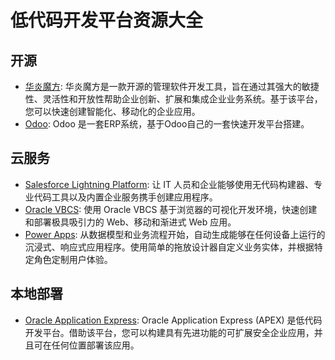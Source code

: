 # 低代码开发平台资源大全

## 开源

- [华炎魔方](https://www.steedos.com/platform/): 华炎魔方是一款开源的管理软件开发工具，旨在通过其强大的敏捷性、灵活性和开放性帮助企业创新、扩展和集成企业业务系统。基于该平台，您可以快速创建智能化、移动化的企业应用。
- [Odoo](https://github.com/odoo/odoo): Odoo 是一套ERP系统，基于Odoo自己的一套快速开发平台搭建。

## 云服务

- [Salesforce Lightning Platform](https://developer.salesforce.com/platform/force.com): 让 IT 人员和企业能够使用无代码构建器、专业代码工具以及内置企业服务携手创建应用程序。
- [Oracle VBCS](http://cloud.oracle.com/visual-builder): 使用 Oracle VBCS 基于浏览器的可视化开发环境，快速创建和部署极具吸引力的 Web、移动和渐进式 Web 应用。
- [Power Apps](https://powerapps.microsoft.com/zh-cn/): 从数据模型和业务流程开始，自动生成能够在任何设备上运行的沉浸式、响应式应用程序。使用简单的拖放设计器自定义业务实体，并根据特定角色定制用户体验。

## 本地部署

- [Oracle Application Express](https://apex.oracle.com/zh-cn/): Oracle Application Express (APEX) 是低代码开发平台。借助该平台，您可以构建具有先进功能的可扩展安全企业应用，并且可在任何位置部署该应用。
